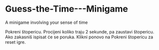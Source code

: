 # Guess-the-Time---Minigame
A minigame involving your sense of time

Pokreni štopericu. Procijeni koliko traju 2 sekunde, pa zaustavi štopericu.
Ako zakasniš ispisat će se poruka.
Klikni ponovo na Pokreni štopericu za reset igre.
